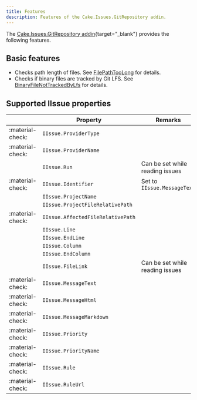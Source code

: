 ```yaml
---
title: Features
description: Features of the Cake.Issues.GitRepository addin.
---
```


The [Cake.Issues.GitRepository addin](https://cakebuild.net/extensions/cake-issues-gitrepository/){target="_blank"}
provides the following features.

## Basic features

* Checks path length of files. See [FilePathTooLong] for details.
* Checks if binary files are tracked by Git LFS. See [BinaryFileNotTrackedByLfs] for details.

## Supported IIssue properties

|                  | Property                          | Remarks                         |
|------------------|-----------------------------------|---------------------------------|
| :material-check: | `IIssue.ProviderType`             |                                 |
| :material-check: | `IIssue.ProviderName`             |                                 |
|                  | `IIssue.Run`                      | Can be set while reading issues |
| :material-check: | `IIssue.Identifier`               | Set to `IIssue.MessageText`     |
|                  | `IIssue.ProjectName`              |                                 |
|                  | `IIssue.ProjectFileRelativePath`  |                                 |
| :material-check: | `IIssue.AffectedFileRelativePath` |                                 |
|                  | `IIssue.Line`                     |                                 |
|                  | `IIssue.EndLine`                  |                                 |
|                  | `IIssue.Column`                   |                                 |
|                  | `IIssue.EndColumn`                |                                 |
|                  | `IIssue.FileLink`                 | Can be set while reading issues |
| :material-check: | `IIssue.MessageText`              |                                 |
| :material-check: | `IIssue.MessageHtml`              |                                 |
| :material-check: | `IIssue.MessageMarkdown`          |                                 |
| :material-check: | `IIssue.Priority`                 |                                 |
| :material-check: | `IIssue.PriorityName`             |                                 |
| :material-check: | `IIssue.Rule`                     |                                 |
| :material-check: | `IIssue.RuleUrl`                  |                                 |

[FilePathTooLong]: rules/FilePathTooLong.md
[BinaryFileNotTrackedByLfs]: rules/BinaryFileNotTrackedByLfs.md
